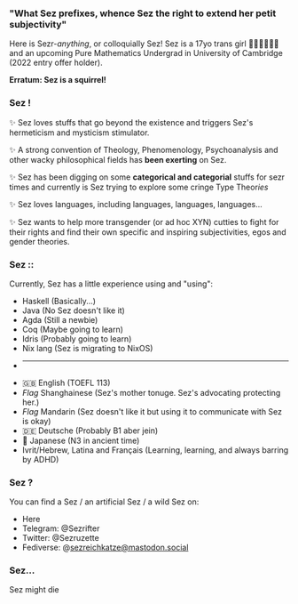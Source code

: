 ### "What Sez prefixes, whence Sez the right to extend her petit subjectivity"
Here is Sezr-*anything*, or colloquially Sez! Sez is a 17yo trans girl 🏳️‍⚧️🏳️‍⚧️🏳️‍⚧️ and an upcoming Pure Mathematics Undergrad in University of Cambridge (2022 entry offer holder). 

**Erratum: Sez is a squirrel!**

### Sez !
✨ Sez loves stuffs that go beyond the existence and triggers Sez's hermeticism and mysticism stimulator. 

✨ A strong convention of Theology, Phenomenology, Psychoanalysis and other wacky philosophical fields has **been exerting** on Sez.

✨ Sez has been digging on some **categorical and categorial** stuffs for sezr times and currently is Sez trying to explore some cringe Type Theor*ies*

✨ Sez loves languages, including languages, languages, languages...

✨ Sez wants to help more transgender (or ad hoc XYN) cutties to fight for their rights and find their own specific and inspiring subjectivities, egos and gender theories.

### Sez ::
Currently, Sez has a little experience using and "using":
* Haskell (Basically...)
* Java (No Sez doesn't like it) 
* Agda (Still a newbie)
* Coq (Maybe going to learn)
* Idris (Probably going to learn)
* Nix lang (Sez is migrating to NixOS)
* -----------------
* 🇬🇧 English (TOEFL 113)
* *Flag* Shanghainese (Sez's mother tonuge. Sez's advocating protecting her.)
* *Flag* Mandarin (Sez doesn't like it but using it to communicate with Sez is okay)
* 🇩🇪 Deutsche (Probably B1 aber jein)
* 🎌 Japanese (N3 in ancient time)
* Ivrit/Hebrew, Latina and Français (Learning, learning, and always barring by ADHD)

### Sez ?
You can find a Sez / an artificial Sez / a wild Sez on:
* Here
* Telegram: @Sezrifter
* Twitter: @Sezruzette
* Fediverse: @sezreichkatze@mastodon.social

### Sez...
Sez might die
